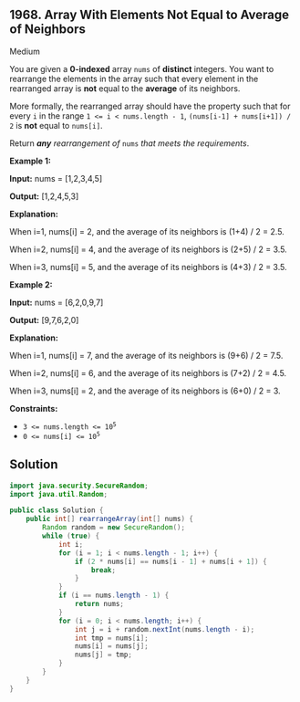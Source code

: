 ## 1968\. Array With Elements Not Equal to Average of Neighbors

Medium

You are given a **0-indexed** array `nums` of **distinct** integers. You want to rearrange the elements in the array such that every element in the rearranged array is **not** equal to the **average** of its neighbors.

More formally, the rearranged array should have the property such that for every `i` in the range `1 <= i < nums.length - 1`, `(nums[i-1] + nums[i+1]) / 2` is **not** equal to `nums[i]`.

Return _**any** rearrangement of_ `nums` _that meets the requirements_.

**Example 1:**

**Input:** nums = [1,2,3,4,5]

**Output:** [1,2,4,5,3]

**Explanation:** 

When i=1, nums[i] = 2, and the average of its neighbors is (1+4) / 2 = 2.5. 

When i=2, nums[i] = 4, and the average of its neighbors is (2+5) / 2 = 3.5.

When i=3, nums[i] = 5, and the average of its neighbors is (4+3) / 2 = 3.5.

**Example 2:**

**Input:** nums = [6,2,0,9,7]

**Output:** [9,7,6,2,0]

**Explanation:** 

When i=1, nums[i] = 7, and the average of its neighbors is (9+6) / 2 = 7.5. 

When i=2, nums[i] = 6, and the average of its neighbors is (7+2) / 2 = 4.5. 

When i=3, nums[i] = 2, and the average of its neighbors is (6+0) / 2 = 3.

**Constraints:**

*   <code>3 <= nums.length <= 10<sup>5</sup></code>
*   <code>0 <= nums[i] <= 10<sup>5</sup></code>

## Solution

```java
import java.security.SecureRandom;
import java.util.Random;

public class Solution {
    public int[] rearrangeArray(int[] nums) {
        Random random = new SecureRandom();
        while (true) {
            int i;
            for (i = 1; i < nums.length - 1; i++) {
                if (2 * nums[i] == nums[i - 1] + nums[i + 1]) {
                    break;
                }
            }
            if (i == nums.length - 1) {
                return nums;
            }
            for (i = 0; i < nums.length; i++) {
                int j = i + random.nextInt(nums.length - i);
                int tmp = nums[i];
                nums[i] = nums[j];
                nums[j] = tmp;
            }
        }
    }
}
```